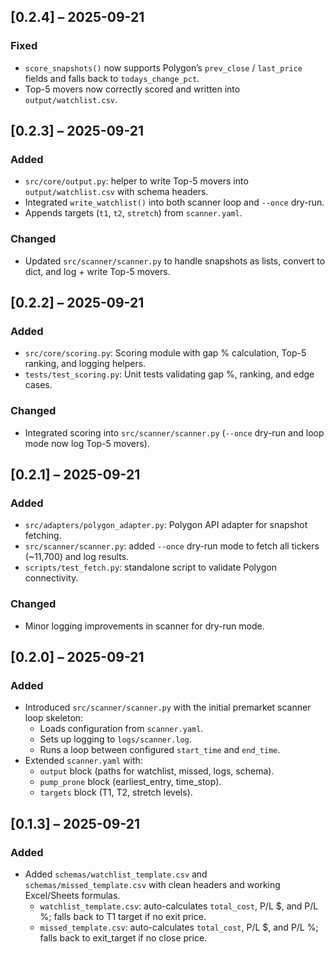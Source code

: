 ## [0.2.4] – 2025-09-21
### Fixed
- `score_snapshots()` now supports Polygon’s `prev_close` / `last_price` fields and falls back to `todays_change_pct`.
- Top-5 movers now correctly scored and written into `output/watchlist.csv`.


## [0.2.3] – 2025-09-21
### Added
- `src/core/output.py`: helper to write Top-5 movers into `output/watchlist.csv` with schema headers.
- Integrated `write_watchlist()` into both scanner loop and `--once` dry-run.
- Appends targets (`t1`, `t2`, `stretch`) from `scanner.yaml`.

### Changed
- Updated `src/scanner/scanner.py` to handle snapshots as lists, convert to dict, and log + write Top-5 movers.


## [0.2.2] – 2025-09-21
### Added
- `src/core/scoring.py`: Scoring module with gap % calculation, Top-5 ranking, and logging helpers.
- `tests/test_scoring.py`: Unit tests validating gap %, ranking, and edge cases.

### Changed
- Integrated scoring into `src/scanner/scanner.py` (`--once` dry-run and loop mode now log Top-5 movers).

## [0.2.1] – 2025-09-21
### Added
- `src/adapters/polygon_adapter.py`: Polygon API adapter for snapshot fetching.
- `src/scanner/scanner.py`: added `--once` dry-run mode to fetch all tickers (~11,700) and log results.
- `scripts/test_fetch.py`: standalone script to validate Polygon connectivity.

### Changed
- Minor logging improvements in scanner for dry-run mode.

## [0.2.0] – 2025-09-21
### Added
- Introduced `src/scanner/scanner.py` with the initial premarket scanner loop skeleton:
  - Loads configuration from `scanner.yaml`.
  - Sets up logging to `logs/scanner.log`.
  - Runs a loop between configured `start_time` and `end_time`.
- Extended `scanner.yaml` with:
  - `output` block (paths for watchlist, missed, logs, schema).
  - `pump_prone` block (earliest_entry, time_stop).
  - `targets` block (T1, T2, stretch levels).

## [0.1.3] – 2025-09-21
### Added
- Added `schemas/watchlist_template.csv` and `schemas/missed_template.csv` with clean headers and working Excel/Sheets formulas.
  - `watchlist_template.csv`: auto-calculates `total_cost`, P/L $, and P/L %; falls back to T1 target if no exit price.
  - `missed_template.csv`: auto-calculates `total_cost`, P/L $, and P/L %; falls back to exit_target if no close price.




